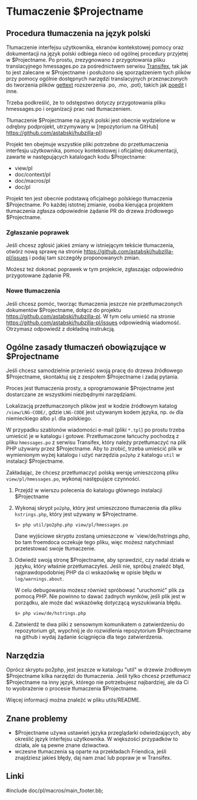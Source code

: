 Tłumaczenie $Projectname
========================

Procedura tłumaczenia na język polski
-------------------------------------

Tłumaczenie interfejsu użytkownika, ekranów kontekstowej pomocy oraz dokumentacji na język polski odbiega nieco od ogólnej procedury przyjetej w $Projectname. Po prostu, zrezygnowano z przygotowania pliku translacyjnego hmessages.po za pośrednictwem serwisu [Transifex][1], tak jak to jest zalecane w $Projectname i posłużono się sporządzeniem tych plików przy pomocy ogólnie dostępnych narzędzi translacyjnych przeznaczonych do tworzenia plików [gettext](https://www.gnu.org/software/gettext/) rozszerzenia .po, .mo, .pot), takich jak [poedit](https://poedit.net/) i inne.

Trzeba podkreślić, że to odstępstwo dotyczy przygotowania pliku hmessages.po i organizacji prac nad tłumaczeniem.

Tłumaczenie $Projectname na język polski jest obecnie wydzielone w odrębny podprojekt, utrzymywany w [repozytorium na GitHub] https://github.com/astabski/hubzilla-pl)

Projekt ten obejmuje wszystkie pliki potrzebne do przetłumaczenia interfesju użytkownika, pomocy kontekstowej i oficjalnej dokumentacji, zawarte w następujących katalogach kodu $Projectname: 

- view/pl
- doc/context/pl
- doc/macros/pl
- doc/pl

Projekt ten jest obecnie podstawą oficjalnego polskiego tłumaczenia $Projectname. Po każdej istotnej zmianie, osoba kierująca projektem tłumaczenia zgłasza odpowiednie żądanie PR do drzewa żródłowego $Projectname.

### Zgłaszanie poprawek

Jeśli chcesz zgłosić jakieś zmiany  w istniejącym tekście tłumaczenia, otwórz nową sprawę na stronie https://github.com/astabski/hubzilla-pl/issues i podaj tam szczegóły proponowanych zmian. 

Możesz też dokonać poprawek w tym projekcie, zgłaszając odpowiednio przygotowane żądanie PR.   

### Nowe tłumaczenia 

Jeśli chcesz pomóc, tworząc tłumaczenia jeszcze nie przetłumaczonych dokumentów $Projectname, dołącz do projektu https://github.com/astabski/hubzilla-pl. W tym celu umieść na stronie https://github.com/astabski/hubzilla-pl/issues odpowiednią wiadomość. Otrzymasz odpowiedź z dokładną instrukcją.   

Ogólne zasady tłumaczeń obowiązujące w $Projectname 
---------------------------------------------------

Jeśli chcesz samodzielnie przenieść swoją pracę do drzewa źródłowego $Projectname, skontaktuj się z zespołem $Projectname i zadaj pytania.

Proces jest tłumaczenia prosty, a oprogramowanie $Projectname jest dostarczane ze wszystkimi niezbędnymi narzędziami.

Lokalizacją przetłumaczonych plików jest w kodzie źródłowym katalog `/view/LNG-CODE/`, gdzie `LNG-CODE` jest używanym kodem języka, np. `de` dla niemieckiego albo `pl` dla polskiego.

W przypadku szablonów wiadomości e-mail (pliki `*.tpl`) po prostu trzeba umieścić je w katalogu i gotowe. Przetłumaczone łańcuchy pochodzą z pliku `hmessages.po` z serwisu Transifex, który należy przetłumaczyć na plik PHP używany przez $Projectname. Aby to zrobić, trzeba umieścić plik w wymienionym wyżej katalogu i użyć narzędzia `po2php` z katalogu `util` w instalacji $Projectname.

Zakładając, że chcesz przetłumaczyć polską wersję umieszczoną pliku `view/pl/hmessages.po`, wykonaj następujące czynności.

1. Przejdź w wierszu polecenia do katalogu głównego instalacji $Projectname

2. Wykonaj skrypt `po2php`, który jest umieszczono tłumaczenia dla pliku `hstrings.php`, który jest używany w $Projectname.

       $> php util/po2php.php view/pl/hmessages.po

   Dane wyjściowe skryptu zostaną umieszczone w `view/de/hstrings.php, bo tam
   froemdoca oczekuje tego pliku, więc możesz natychmiast przetestować swoje
   tłumaczenie.
                                  
3. Odwiedź swoją stronę $Projectname, aby sprawdzić, czy nadal działa w języku, który właśnie przetłumaczyłeś. Jeśli nie, spróbuj znaleźć błąd, najprawdopodobniej PHP da ci wskazówkę w opisie błędu w `log/warnings.about`.

   W celu debugowania możesz również spróbować "uruchomić" plik za pomocą PHP. Nie powinno to dawać żadnych wyników, jeśli plik jest w porządku, ale może dać wskazówkę dotyczącą wyszukiwania błędu.

       $> php view/de/hstrings.php

4. Zatwierdź te dwa pliki z sensownym komunikatem o zatwierdzeniu do repozytorium git, wypchnij je do rozwidlenia repozytorium $Projectname na github i wydaj żądanie ściągnięcia dla tego zatwierdzenia.

Narzędzia
---------

Oprócz skryptu po2php, jest jeszcze w katalogu "util" w drzewie źródłowym $Projectname kilka narzędzi do tłumaczenia. Jeśli tylko chcesz przetłumacz $Projectname na inny język, którego  nie potrzebujesz najbardziej, ale da Ci to wyobrażenie o procesie
tłumaczenia $Projectname. 

Więcej informacji można znaleźć w pliku utils/README.

Znane problemy
--------------

* $Projectname używa ustawień języka przeglądarki odwiedzających, aby określić
  język interfejsu użytkownika. W większości przypadków to działa, ale są pewne
  znane dziwactwa.
* wczesne tłumaczenia są oparte na przekładach Friendica, jeśli znajdziesz jakieś
  błędy, daj nam znać lub popraw je w Transifex.

Linki
------

[1]:   http://www.transifex.com/projects/p/hubzilla/


#include doc/pl/macros/main_footer.bb;
